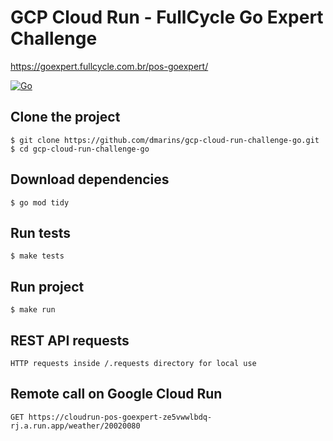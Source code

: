 # GCP Cloud Run - FullCycle Go Expert Challenge

https://goexpert.fullcycle.com.br/pos-goexpert/

[![Go](https://img.shields.io/badge/go-1.22.4-informational?logo=go)](https://go.dev)

## Clone the project

```
$ git clone https://github.com/dmarins/gcp-cloud-run-challenge-go.git
$ cd gcp-cloud-run-challenge-go
```

## Download dependencies

```
$ go mod tidy
```

## Run tests

```
$ make tests
```

## Run project

```
$ make run
```

## REST API requests
```
HTTP requests inside /.requests directory for local use
```

## Remote call on Google Cloud Run
```
GET https://cloudrun-pos-goexpert-ze5vwwlbdq-rj.a.run.app/weather/20020080
```